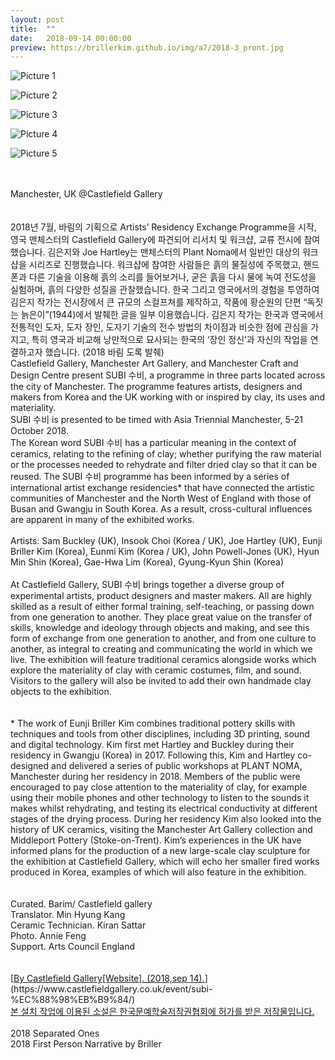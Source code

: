 ```yaml
---
layout: post
title:  ""
date:   2018-09-14 00:00:00
preview: https://brillerkim.github.io/img/a7/2018-3_pront.jpg
---
```


![Picture 1](https://brillerkim.github.io/img/a7/2018-3_1.jpg)

![Picture 2](https://brillerkim.github.io/img/a7/2018-3_2.jpg)

![Picture 3](https://brillerkim.github.io/img/a7/2018-3_3.jpg)

![Picture 4](https://brillerkim.github.io/img/a7/2018-3_4.jpg)

![Picture 5](https://brillerkim.github.io/img/a7/2018-3_6.jpg)


<br>
<br>
Manchester, UK @Castlefield Gallery<br>
<br>
<br>
2018년 7월, 바림의 기획으로 Artists’ Residency Exchange Programme을 시작, 
영국 맨체스터의 Castlefield Gallery에 파견되어 리서치 및 워크샵, 교류 전시에 참여했습니다. 김은지와 Joe Hartley는 맨체스터의 Plant Noma에서 일반인 대상의 워크샵을 시리즈로 
진행했습니다. 워크샵에 참여한 사람들은 흙의 물질성에 주목했고, 핸드폰과 다른 기술을 이용해 흙의
소리를 들어보거나, 굳은 흙을 다시 물에 녹여 전도성을 실험하며, 흙의 다양한 성질을 관찰했습니다.
한국 그리고 영국에서의 경험을 투영하여 김은지 작가는 전시장에서 큰 규모의 스컬프쳐를 제작하고,
작품에 황순원의 단편 “독짓는 늙은이”(1944)에서 발췌한 글을 일부 이용했습니다. 김은지 작가는 한국과 영국에서 전통적인 도자, 도자 장인, 도자기 기술의 전수 방법의 차이점과 비슷한 점에 관심을
가지고, 특히 영국과 비교해 낭만적으로 묘사되는 한국의 ‘장인 정신’과 자신의 작업을 연결하고자 
했습니다. (2018 바림 도록 발췌) 
<br>
Castlefield Gallery, Manchester Art Gallery, and Manchester Craft and Design Centre present SUBI 수비, a programme in three parts located across the city of Manchester. The programme features artists, designers and makers from Korea and the UK working with or inspired by clay, its uses and materiality.<br> 
SUBI 수비 is presented to be timed with Asia Triennial Manchester, 5-21 October 2018.<br> 
The Korean word SUBI 수비 has a particular meaning in the context of ceramics, relating to the refining of clay; whether purifying the raw material or the processes needed to rehydrate and filter dried clay so that it can be reused. The SUBI 수비 programme has been informed by a series of international artist exchange residencies* that have connected the artistic communities of Manchester and the North West of England with those of Busan and Gwangju in South Korea. As a result, cross-cultural influences are apparent in many of the exhibited works.<br>
<br>
Artists: Sam Buckley (UK), Insook Choi (Korea / UK), Joe Hartley (UK), Eunji Briller Kim (Korea), Eunmi Kim (Korea / UK), John Powell-Jones (UK), Hyun Min Shin (Korea), Gae-Hwa Lim (Korea), Gyung-Kyun Shin (Korea)<br>
<br>
At Castlefield Gallery, SUBI 수비 brings together a diverse group of experimental artists, product designers and master makers. All are highly skilled as a result of either formal training, self-teaching, or passing down from one generation to another. They place great value on the transfer of skills, knowledge and ideology through objects and making, and see this form of exchange from one generation to another, and from one culture to another, as integral to creating and communicating the world in which we live. The exhibition will feature traditional ceramics alongside works which explore the materiality of clay with ceramic costumes, film, and sound. Visitors to the gallery will also be invited to add their own handmade clay objects to the exhibition.<br>
<br>
<br>
*
The work of Eunji Briller Kim combines traditional pottery skills with techniques and tools from other disciplines, including 3D printing, sound and digital technology. Kim first met Hartley and Buckley during their residency in Gwangju (Korea) in 2017. Following this, Kim and Hartley co-designed and delivered a series of public workshops at PLANT NOMA, Manchester during her residency in 2018. Members of the public were encouraged to pay close attention to the materiality of clay, for example using their mobile phones and other technology to listen to the sounds it makes whilst rehydrating, and testing its electrical conductivity at different stages of the drying process. During her residency Kim also looked into the history of UK ceramics, visiting the Manchester Art Gallery collection and Middleport Pottery (Stoke-on-Trent). Kim’s experiences in the UK have informed plans for the production of a new large-scale clay sculpture for the exhibition at Castlefield Gallery, which will echo her smaller fired works produced in Korea, examples of which will also feature in the exhibition.<br>
<br>
<br>
Curated. Barim/ Castlefield gallery<br>
Translator. Min Hyung Kang<br>
Ceramic Technician. Kiran Sattar<br>
Photo. Annie Feng<br>
Support. Arts Council England<br>
<br>
<br>
[<U>By Castlefield Gallery[Website]. (2018,sep 14).</U>](https://www.castlefieldgallery.co.uk/event/subi-%EC%88%98%EB%B9%84/)
<br>
<U>본 설치 작업에 이용된 소설은 한국문예학술저작권협회에 허가를 받은 저작물입니다.</U>  
<br>
<br>
2018 Separated Ones<br>
2018 First Person Narrative by Briller<br>
